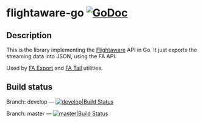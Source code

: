 # flightaware-go [![GoDoc](https://godoc.org/github.com/keltia/flightaware-go?status.svg)](http://godoc.org/github.com/keltia/flightaware-go)

## Description

This is the library implementing the [Flightaware](http://www.flightaware.com/)  API in Go.  It just exports the streaming data into JSON, using the FA API.

Used by [FA Export](https://github.com/keltia/fa-export) and [FA Tail](https://github.com/keltia/fa-tail) utilities.

## Build status

Branch: develop — [![develop|Build Status](https://travis-ci.org/keltia/flightaware-go.svg?branch=develop)](http://travis-ci.org/keltia/flightaware-go/tree/develop)

Branch: master — [![master|Build Status](https://travis-ci.org/keltia/flightaware-go.svg?branch=master)](http://travis-ci.org/keltia/flightaware-go)
